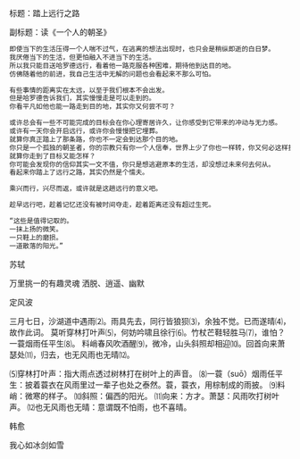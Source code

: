 

















标题：踏上远行之路

副标题：读《一个人的朝圣》

```sh
即使当下的生活压得一个人喘不过气，在逃离的想法出现时，也只会是稍纵即逝的白日梦。
我厌倦当下的生活，但更怕融入不进当下的生活。
所以我只能目送哈罗德远行，看着他一路克服各种困难，期待他到达目的地。
仿佛随着他的前进，我自己生活中无解的问题也会看起来不那么可怕。

有些事情的距离实在太远，以至于我们根本不会出发。
但是哈罗德告诉我们，其实慢慢走是可以走到的。
你看平凡如他也能一路走到目的地，其实你又何尝不可？

或许总会有一些不可能完成的目标会在你心理寄居许久，让你感受到它带来的冲动与无力感。
或许有一天你会开启远行，或许你会慢慢把它埋葬。
就算你真正踏上了那条路，你也不一定会到达那个目的地。
你只是一个孤独的朝圣者，你的宗教只有你一个人信奉，世界上少了你也一样转，你又何必这样折腾自己的人生呢。
就算你走到了目标又能怎样？
你可能会发现你的信仰其实一文不值，你只是想逃避原本的生活，却没想过未来何去何从。
看起来你踏上了远行之路，其实仍然是个懦夫。

乘兴而行，兴尽而返，或许就是这趟远行的意义吧。

趁早远行吧，趁着记忆还没有被时间夺走，趁着距离还没有超过生死。

“这些是值得记取的。
一抹上扬的微笑。
一只鞋上的磨损。
一道散落的阳光。”
```







苏轼

万里挑一的有趣灵魂
洒脱、逍遥、幽默



定风波

三月七日，沙湖道中遇雨⑵。雨具先去，同行皆狼狈⑶，余独不觉。已而遂晴⑷，故作此词。
莫听穿林打叶声⑸，何妨吟啸且徐行⑹。竹杖芒鞋轻胜马⑺，谁怕？一蓑烟雨任平生⑻。
料峭春风吹酒醒⑼，微冷，山头斜照却相迎⑽。回首向来萧瑟处⑾，归去，也无风雨也无晴⑿。



⑸穿林打叶声：指大雨点透过树林打在树叶上的声音。
⑻一蓑（suō）烟雨任平生：披着蓑衣在风雨里过一辈子也处之泰然。蓑，蓑衣，用棕制成的雨披。
⑼料峭：微寒的样子。
⑽斜照：偏西的阳光。
⑾向来：方才。萧瑟：风雨吹打树叶声。
⑿也无风雨也无晴：意谓既不怕雨，也不喜晴。

韩愈

我心如冰剑如雪

